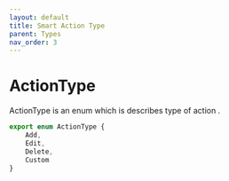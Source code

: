 ```yaml
---
layout: default
title: Smart Action Type
parent: Types
nav_order: 3
---
```


# ActionType

ActionType is an enum which is describes type of action .

```javascript
export enum ActionType {
    Add,
    Edit,
    Delete,
    Custom
}
```